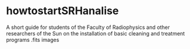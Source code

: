 # howtostartSRHanalise
A short guide for students of the Faculty of Radiophysics and other researchers of the Sun on the installation of basic cleaning and treatment programs .fits images

